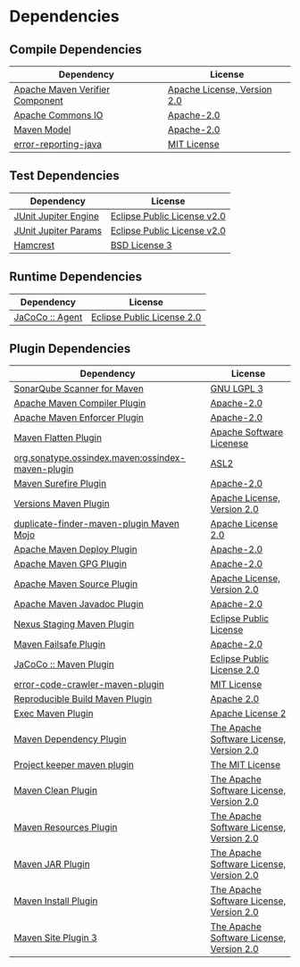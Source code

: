 <!-- @formatter:off -->
# Dependencies

## Compile Dependencies

| Dependency                           | License                          |
| ------------------------------------ | -------------------------------- |
| [Apache Maven Verifier Component][0] | [Apache License, Version 2.0][1] |
| [Apache Commons IO][2]               | [Apache-2.0][1]                  |
| [Maven Model][3]                     | [Apache-2.0][1]                  |
| [error-reporting-java][4]            | [MIT License][5]                 |

## Test Dependencies

| Dependency                | License                          |
| ------------------------- | -------------------------------- |
| [JUnit Jupiter Engine][6] | [Eclipse Public License v2.0][7] |
| [JUnit Jupiter Params][6] | [Eclipse Public License v2.0][7] |
| [Hamcrest][8]             | [BSD License 3][9]               |

## Runtime Dependencies

| Dependency            | License                          |
| --------------------- | -------------------------------- |
| [JaCoCo :: Agent][10] | [Eclipse Public License 2.0][11] |

## Plugin Dependencies

| Dependency                                              | License                                        |
| ------------------------------------------------------- | ---------------------------------------------- |
| [SonarQube Scanner for Maven][12]                       | [GNU LGPL 3][13]                               |
| [Apache Maven Compiler Plugin][14]                      | [Apache-2.0][1]                                |
| [Apache Maven Enforcer Plugin][15]                      | [Apache-2.0][1]                                |
| [Maven Flatten Plugin][16]                              | [Apache Software Licenese][1]                  |
| [org.sonatype.ossindex.maven:ossindex-maven-plugin][17] | [ASL2][18]                                     |
| [Maven Surefire Plugin][19]                             | [Apache-2.0][1]                                |
| [Versions Maven Plugin][20]                             | [Apache License, Version 2.0][1]               |
| [duplicate-finder-maven-plugin Maven Mojo][21]          | [Apache License 2.0][22]                       |
| [Apache Maven Deploy Plugin][23]                        | [Apache-2.0][1]                                |
| [Apache Maven GPG Plugin][24]                           | [Apache-2.0][1]                                |
| [Apache Maven Source Plugin][25]                        | [Apache License, Version 2.0][1]               |
| [Apache Maven Javadoc Plugin][26]                       | [Apache-2.0][1]                                |
| [Nexus Staging Maven Plugin][27]                        | [Eclipse Public License][28]                   |
| [Maven Failsafe Plugin][29]                             | [Apache-2.0][1]                                |
| [JaCoCo :: Maven Plugin][30]                            | [Eclipse Public License 2.0][11]               |
| [error-code-crawler-maven-plugin][31]                   | [MIT License][32]                              |
| [Reproducible Build Maven Plugin][33]                   | [Apache 2.0][18]                               |
| [Exec Maven Plugin][34]                                 | [Apache License 2][18]                         |
| [Maven Dependency Plugin][35]                           | [The Apache Software License, Version 2.0][18] |
| [Project keeper maven plugin][36]                       | [The MIT License][37]                          |
| [Maven Clean Plugin][38]                                | [The Apache Software License, Version 2.0][18] |
| [Maven Resources Plugin][39]                            | [The Apache Software License, Version 2.0][18] |
| [Maven JAR Plugin][40]                                  | [The Apache Software License, Version 2.0][18] |
| [Maven Install Plugin][41]                              | [The Apache Software License, Version 2.0][18] |
| [Maven Site Plugin 3][42]                               | [The Apache Software License, Version 2.0][18] |

[0]: https://maven.apache.org/shared/maven-verifier/
[1]: https://www.apache.org/licenses/LICENSE-2.0.txt
[2]: https://commons.apache.org/proper/commons-io/
[3]: https://maven.apache.org/ref/3.9.3/maven-model/
[4]: https://github.com/exasol/error-reporting-java/
[5]: https://github.com/exasol/error-reporting-java/blob/main/LICENSE
[6]: https://junit.org/junit5/
[7]: https://www.eclipse.org/legal/epl-v20.html
[8]: http://hamcrest.org/JavaHamcrest/
[9]: http://opensource.org/licenses/BSD-3-Clause
[10]: https://www.eclemma.org/jacoco/index.html
[11]: https://www.eclipse.org/legal/epl-2.0/
[12]: http://sonarsource.github.io/sonar-scanner-maven/
[13]: http://www.gnu.org/licenses/lgpl.txt
[14]: https://maven.apache.org/plugins/maven-compiler-plugin/
[15]: https://maven.apache.org/enforcer/maven-enforcer-plugin/
[16]: https://www.mojohaus.org/flatten-maven-plugin/
[17]: https://sonatype.github.io/ossindex-maven/maven-plugin/
[18]: http://www.apache.org/licenses/LICENSE-2.0.txt
[19]: https://maven.apache.org/surefire/maven-surefire-plugin/
[20]: https://www.mojohaus.org/versions/versions-maven-plugin/
[21]: https://basepom.github.io/duplicate-finder-maven-plugin
[22]: http://www.apache.org/licenses/LICENSE-2.0.html
[23]: https://maven.apache.org/plugins/maven-deploy-plugin/
[24]: https://maven.apache.org/plugins/maven-gpg-plugin/
[25]: https://maven.apache.org/plugins/maven-source-plugin/
[26]: https://maven.apache.org/plugins/maven-javadoc-plugin/
[27]: http://www.sonatype.com/public-parent/nexus-maven-plugins/nexus-staging/nexus-staging-maven-plugin/
[28]: http://www.eclipse.org/legal/epl-v10.html
[29]: https://maven.apache.org/surefire/maven-failsafe-plugin/
[30]: https://www.jacoco.org/jacoco/trunk/doc/maven.html
[31]: https://github.com/exasol/error-code-crawler-maven-plugin/
[32]: https://github.com/exasol/error-code-crawler-maven-plugin/blob/main/LICENSE
[33]: http://zlika.github.io/reproducible-build-maven-plugin
[34]: http://www.mojohaus.org/exec-maven-plugin
[35]: http://maven.apache.org/plugins/maven-dependency-plugin/
[36]: https://github.com/exasol/project-keeper/
[37]: https://github.com/exasol/project-keeper/blob/main/LICENSE
[38]: http://maven.apache.org/plugins/maven-clean-plugin/
[39]: http://maven.apache.org/plugins/maven-resources-plugin/
[40]: http://maven.apache.org/plugins/maven-jar-plugin/
[41]: http://maven.apache.org/plugins/maven-install-plugin/
[42]: http://maven.apache.org/plugins/maven-site-plugin/
